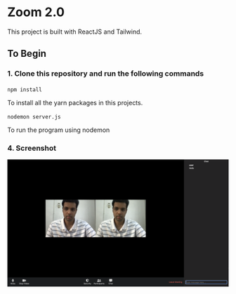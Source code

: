 # Zoom 2.0

This project is built with ReactJS and Tailwind.

## To Begin

### 1. Clone this repository and run the following commands

`npm install`

To install all the yarn packages in this projects.

`nodemon server.js`

To run the program using nodemon

### 4. Screenshot

![Alt text](/zoom-2.0.png?raw=true)
